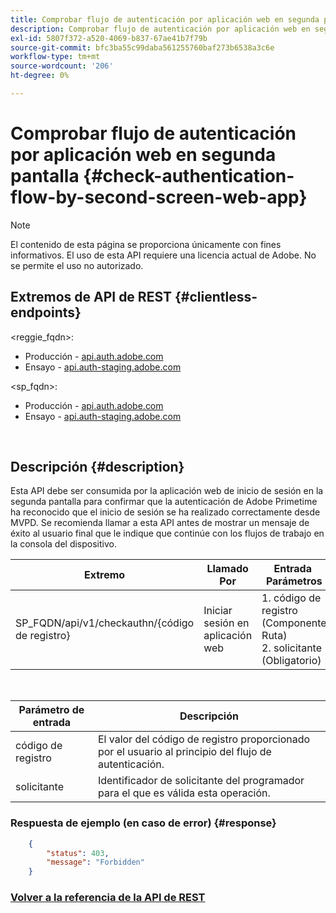 ```yaml
---
title: Comprobar flujo de autenticación por aplicación web en segunda pantalla
description: Comprobar flujo de autenticación por aplicación web en segunda pantalla
exl-id: 5807f372-a520-4069-b837-67ae41b7f79b
source-git-commit: bfc3ba55c99daba561255760baf273b6538a3c6e
workflow-type: tm+mt
source-wordcount: '206'
ht-degree: 0%

---
```


# Comprobar flujo de autenticación por aplicación web en segunda pantalla {#check-authentication-flow-by-second-screen-web-app}

>[!NOTE]
>
>El contenido de esta página se proporciona únicamente con fines informativos. El uso de esta API requiere una licencia actual de Adobe. No se permite el uso no autorizado.

## Extremos de API de REST {#clientless-endpoints}

&lt;reggie_fqdn>:

* Producción - [api.auth.adobe.com](http://api.auth.adobe.com/)
* Ensayo - [api.auth-staging.adobe.com](http://api.auth-staging.adobe.com/)

&lt;sp_fqdn>:

* Producción - [api.auth.adobe.com](http://api.auth.adobe.com/)
* Ensayo - [api.auth-staging.adobe.com](http://api.auth-staging.adobe.com/)

</br>

## Descripción {#description}

Esta API debe ser consumida por la aplicación web de inicio de sesión en la segunda pantalla para confirmar que la autenticación de Adobe Primetime ha reconocido que el inicio de sesión se ha realizado correctamente desde MVPD. Se recomienda llamar a esta API antes de mostrar un mensaje de éxito al usuario final que le indique que continúe con los flujos de trabajo en la consola del dispositivo.


| Extremo | Llamado  </br>Por | Entrada   </br>Parámetros | HTTP  </br>Método | Respuesta | HTTP  </br>Respuesta |
| --- | --- | --- | --- | --- | --- |
| SP_FQDN/api/v1/checkauthn/{código de registro} | Iniciar sesión en aplicación web | 1. código de registro  </br>    (Componente Ruta)</br>2.  solicitante  </br>    (Obligatorio) | GET | XML o JSON con detalles de error si no se ha realizado correctamente. | 200 - Éxito   </br>403 - Prohibido |

</br>

| Parámetro de entrada | Descripción |
| ----------------- | --------------------------------------------------------------------------------------------- |
| código de registro | El valor del código de registro proporcionado por el usuario al principio del flujo de autenticación. |
| solicitante | Identificador de solicitante del programador para el que es válida esta operación. |


### Respuesta de ejemplo (en caso de error) {#response}

```JSON
    {
        "status": 403,
        "message": "Forbidden"
    }
```

### [Volver a la referencia de la API de REST](/help/authentication/rest-api-reference.md)
